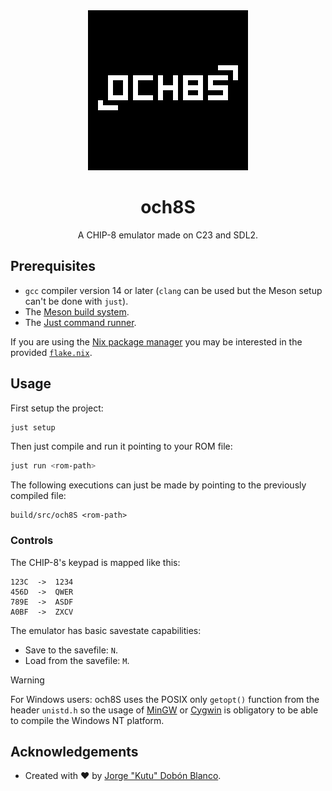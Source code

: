 <div align="center">
<img src="./static/logo.png" width="256">
<h1>och8S</h1>
A CHIP-8 emulator made on C23 and SDL2.
</div>

## Prerequisites
- `gcc` compiler version 14 or later (`clang` can be used but the Meson setup can't be done with `just`).
- The [Meson build system](https://mesonbuild.com/).
- The [Just command runner](https://just.systems/man/en/).

If you are using the [Nix package manager](https://nixos.org/) you may be interested in the provided [`flake.nix`](./flake.nix).

## Usage
First setup the project:
```sh
just setup
```

Then just compile and run it pointing to your ROM file:
```sh
just run <rom-path>
```

The following executions can just be made by pointing to the previously compiled file:
```
build/src/och8S <rom-path>
```

### Controls
The CHIP-8's keypad is mapped like this:
```
123C  ->  1234 
456D  ->  QWER
789E  ->  ASDF
A0BF  ->  ZXCV
```

The emulator has basic savestate capabilities:
- Save to the savefile: `N`.
- Load from the savefile: `M`.

> [!WARNING]
> For Windows users:
> och8S uses the POSIX only `getopt()` function from the header `unistd.h` so the usage of [MinGW](https://www.mingw-w64.org/) or [Cygwin](https://cygwin.com/) is obligatory to be able to compile the Windows NT platform.

## Acknowledgements
- Created with :heart: by [Jorge "Kutu" Dobón Blanco](https://dobon.dev).
